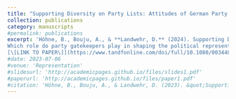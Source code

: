 ```yaml
---
title: "Supporting Diversity on Party Lists: Attitudes of German Party Gatekeepers towards Enhancing Immigrant Representation."
collection: publications
category: manuscripts
#permalink: publications
excerpt: 'Höhne, B., Bouju, A., & **Landwehr, D.** (2024). Supporting Diversity on Party Lists: Attitudes of German Party Gatekeepers Towards Enhancing Immigrant Representation. *Representation, 60*(3), 395-414. <br> <br>
Which role do party gatekeepers play in shaping the political representation of immigrants? We address this question by analyzing unique survey data collected at party list nomination events, containing individual level attitudes of party gatekeepers towards this issue. We find that apart from political ideology solidarity between underrepresented groups seems to play a central role, in shaping the support for immigrant-origin candidates. <br> <br>
[\[LINK TO PAPER\]](https://www.tandfonline.com/doi/full/10.1080/00344893.2023.2221675)'
#date: 2023-07-06
#venue: 'Representation'
#slidesurl: 'http://academicpages.github.io/files/slides1.pdf'
#paperurl: 'http://academicpages.github.io/files/paper1.pdf'
#citation: 'Höhne, B., Bouju, A., & Landwehr, D. (2023). &quot;Supporting Diversity on Party Lists: Attitudes of German Party Gatekeepers towards Enhancing Immigrant Representation.&quot; <i>Representation</i>. 60(3).'
---
```

